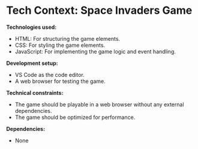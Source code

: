 # Tech Context: Space Invaders Game

**Technologies used:**
- HTML: For structuring the game elements.
- CSS: For styling the game elements.
- JavaScript: For implementing the game logic and event handling.

**Development setup:**
- VS Code as the code editor.
- A web browser for testing the game.

**Technical constraints:**
- The game should be playable in a web browser without any external dependencies.
- The game should be optimized for performance.

**Dependencies:**
- None
